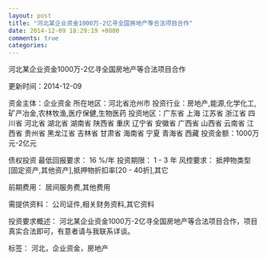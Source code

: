 ```yaml
---
layout: post
title: "河北某企业资金1000万-2亿寻全国房地产等合法项目合作"
date: 2014-12-09 18:29:19 +0800
comments: true
categories: 
---
```

河北某企业资金1000万-2亿寻全国房地产等合法项目合作



更新时间：2014-12-09

资金主体：企业资金
所在地区：河北省沧州市
投资行业：房地产,能源,化学化工,矿产冶金,农林牧渔,医疗保健,生物医药
投资地区：广东省 上海 江苏省 浙江省 四川省 河北省 湖北省 湖南省 陕西省 重庆 辽宁省 安徽省 广西省 山西省 云南省 江西省 贵州省 黑龙江省 吉林省 甘肃省 海南省 宁夏 青海省 西藏
投资金额：1000万元-2亿元

债权投资
最低回报要求：
                            16 %/年
                                                                                投资期限：
                            1 - 3 年
                                                                                                                                        风控要求：
                            抵押物类型[固定资产,其他资产],抵押物折扣率[20 - 40折],其它

前期费用：
居间服务费,其他费用

需提供资料：
公司证件,相关财务资料,其它资料

投资要求概述：
河北某企业资金1000万-2亿寻全国房地产等合法项目合作，项目真实合法即可，有意者请与我联系详谈。

标签：
河北，企业资金，房地产

